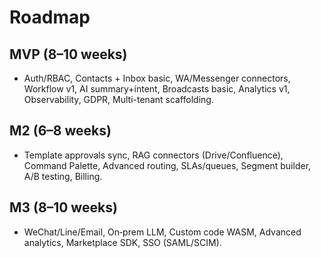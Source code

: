 # Roadmap

## MVP (8–10 weeks)
- Auth/RBAC, Contacts + Inbox basic, WA/Messenger connectors, Workflow v1, AI summary+intent, Broadcasts basic, Analytics v1, Observability, GDPR, Multi-tenant scaffolding.

## M2 (6–8 weeks)
- Template approvals sync, RAG connectors (Drive/Confluence), Command Palette, Advanced routing, SLAs/queues, Segment builder, A/B testing, Billing.

## M3 (8–10 weeks)
- WeChat/Line/Email, On‑prem LLM, Custom code WASM, Advanced analytics, Marketplace SDK, SSO (SAML/SCIM).
